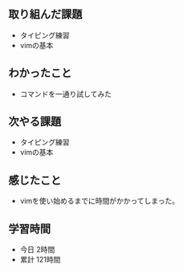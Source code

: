 ## 取り組んだ課題
- タイピング練習
- vimの基本
## わかったこと
- コマンドを一通り試してみた
## 次やる課題
- タイピング練習
- vimの基本
## 感じたこと
- vimを使い始めるまでに時間がかかってしまった。
## 学習時間
- 今日 2時間
- 累計 121時間
